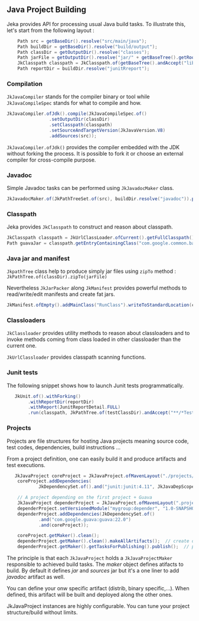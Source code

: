 ## Java Project Building

Jeka provides API for processing usual Java build tasks. To illustrate this, let's start from the following 
layout : 

```java
    Path src = getBaseDir().resolve("src/main/java");
    Path buildDir = getBaseDir().resolve("build/output");
    Path classDir = getOutputDir().resolve("classes");
    Path jarFile = getOutputDir().resolve("jar/" + getBaseTree().getRoot().getFileName() + ".jar");
    JkClasspath classpath = JkClasspath.of(getBaseTree().andAccept("libs/**/*.jar").getFiles());
    Path reportDir = buildDir.resolve("junitRreport");
```

### Compilation

`JkJavaCompiler` stands for the compiler binary or tool while `JkJavaCompileSpec` stands for what to compile and how.

```java
JkJavaCompiler.ofJdk().compile(JkJavaCompileSpec.of()
                .setOutputDir(classDir)
                .setClasspath(classpath)
                .setSourceAndTargetVersion(JkJavaVersion.V8)
                .addSources(src));
```

`JkJavaCompiler.ofJdk()` provides the compiler embedded with the JDK without forking the process. It is possible to fork 
it or choose an external compiler for cross-compile purpose.


### Javadoc

Simple Javadoc tasks can be performed using `JkJavadocMaker` class.

```java
JkJavadocMaker.of(JkPathTreeSet.of(src), buildDir.resolve("javadoc")).process();
```

### Classpath

Jeka provides `JkClasspath` to construct and reason about classpath.

```java
JkClasspath classpath = JkUrlClassLoader.ofCurrent().getFullClasspath();
Path guavaJar = classpath.getEntryContainingClass("com.google.common.base.Strings");
```
### Java jar and manifest

`JkpathTree` class help to produce simply jar files using `zipTo` method :  `JkPathTree.of(classDir).zipTo(jarFile)`

Nevertheless `JkJarPacker` along `JkManifest` provides powerful methods to read/write/edit manifests and create fat jars.

```java
JkManifest.ofEmpty().addMainClass("RunClass").writeToStandardLocation(classDir);
```

### Classloaders

`JkClassloader` provides utility methods to reason about classloaders and to invoke methods coming from class loaded 
in other classloader than the current one.

`JkUrlClassloader` provides classpath scanning functions.

### Junit tests

The following snippet shows how to launch Junit tests programmatically.
```java
   JkUnit.of().withForking()
        .withReportDir(reportDir)
        .withReport(JunitReportDetail.FULL)
        .run(classpath, JkPathTree.of(testClassDir).andAccept("**/*Test.class", "*Test.class") ));
```

### Projects

Projects are file structures for hosting Java projects meaning source code, test codes, dependencies, 
build instructions ...

From a project definition, one can easily build it and produce artifacts and test executions.

```java
   JkJavaProject coreProject = JkJavaProject.ofMavenLayout("./projects/core");
    coreProject.addDependencies(
            JkDependencySet.of().and("junit:junit:4.11", JkJavaDepScopes.TEST));

    // A project depending on the first project + Guava
    JkJavaProject dependerProject = JkJavaProject.ofMavenLayout(".project/depender");
    dependerProject.setVersionedModule("mygroup:depender", "1.0-SNAPSHOT");
    dependerProject.addDependencies(JkDependencySet.of()
            .and("com.google.guava:guava:22.0")
            .and(coreProject));

    coreProject.getMaker().clean();
    dependerProject.getMaker().clean().makeAllArtifacts();  // create depender.jar project along core.jar
    dependerProject.getMaker().getTasksForPublishing().publish();  // publish depender.jar on default binary repository
```

The principle is that each `JkJavaProject` holds a `JkJavaProjectMaker` responsible to achieved build tasks. The _maker_ 
object defines atifacts to build. By default it defines _jar_ and _sources_ jar but it's a one liner to add _javadoc_ 
artifact as well. 

You can define your onw specific artifact (distrib, binary specific,...). When defined, this artifact will be built and 
deployed along the other ones.

JkJavaProject instances are highly configurable. You can tune your project structure/build without limits.

